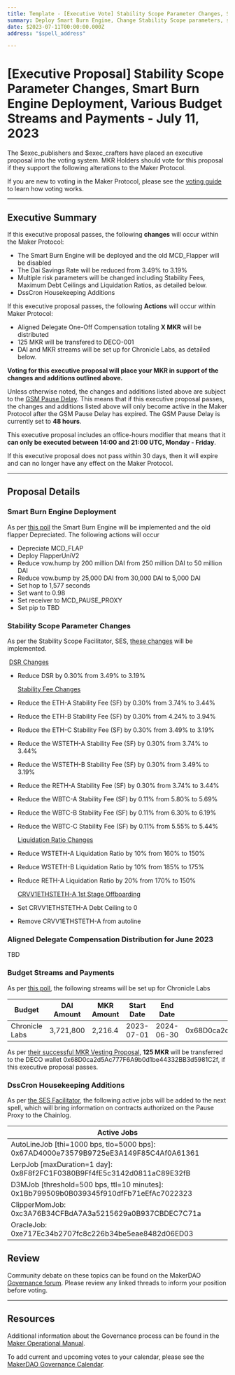 ```yaml
---
title: Template - [Executive Vote] Stability Scope Parameter Changes, Smart Burn Engine Deployment, Various Budget Streams and Payments - July 11, 2023
summary: Deploy Smart Burn Engine, Change Stability Scope parameters, set up payments and streams to Aligned Delegates, Chronicle Labs and DECO
date: $2023-07-11T00:00:00.000Z
address: "$spell_address"

---
```

# [Executive Proposal] Stability Scope Parameter Changes, Smart Burn Engine Deployment, Various Budget Streams and Payments - July 11, 2023

The $exec_publishers and $exec_crafters have placed an executive proposal into the voting system. MKR Holders should vote for this proposal if they support the following alterations to the Maker Protocol.

If you are new to voting in the Maker Protocol, please see the [voting guide](https://manual.makerdao.com/governance/voting-in-makerdao/on-chain-governance) to learn how voting works.

---

## Executive Summary

If this executive proposal passes, the following **changes** will occur within the Maker Protocol:
- The Smart Burn Engine will be deployed and the old MCD_Flapper will be  disabled
- The Dai Savings Rate will be reduced from 3.49% to 3.19%
- Multiple risk parameters will be changed including Stability Fees, Maximum Debt Ceilings and Liquidation Ratios, as detailed below.
- DssCron Housekeeping Additions

If this executive proposal passes, the following **Actions** will occur within Maker Protocol:
- Aligned Delegate One-Off Compensation totaling **X MKR** will be distributed
- 125 MKR will be transfered to DECO-001
- DAI and MKR streams will be set up for Chronicle Labs, as detailed below.

**Voting for this executive proposal will place your MKR in support of the changes and additions outlined above.**

Unless otherwise noted, the changes and additions listed above are subject to the [GSM Pause Delay](https://manual.makerdao.com/parameter-index/core/param-gsm-pause-delay). This means that if this executive proposal passes, the changes and additions listed above will only become active in the Maker Protocol after the GSM Pause Delay has expired. The GSM Pause Delay is currently set to **48 hours**.

This executive proposal includes an office-hours modifier that means that it **can only be executed between 14:00 and 21:00 UTC, Monday - Friday**. 

If this executive proposal does not pass within 30 days, then it will expire and can no longer have any effect on the Maker Protocol.


---

## Proposal Details

### Smart Burn Engine Deployment

As per [this poll](https://vote.makerdao.com/polling/QmQmxEZp) the Smart Burn Engine will be implemented and the old flapper Depreciated. The following actions will occur

- Depreciate MCD_FLAP
- Deploy FlapperUniV2
- Reduce vow.hump by 200 million DAI from 250 million DAI to 50 million DAI
- Reduce vow.bump by 25,000 DAI from 30,000 DAI to 5,000 DAI
- Set hop to 1,577 seconds
- Set want to 0.98
- Set receiver to MCD_PAUSE_PROXY
- Set pip to TBD

### Stability Scope Parameter Changes

As per the Stability Scope Facilitator, SES, [these changes](https://forum.makerdao.com/t/stability-scope-parameter-changes-3/21238) will be implemented. 

​		<u>DSR Changes</u> 

- Reduce DSR by 0.30% from 3.49% to 3.19%

  <u>Stability Fee Changes</u> 

- Reduce the ETH-A Stability Fee (SF) by 0.30% from 3.74% to 3.44%

- Reduce the ETH-B Stability Fee (SF) by 0.30% from 4.24% to 3.94%

- Reduce the ETH-C Stability Fee (SF) by 0.30% from 3.49% to 3.19%

- Reduce the WSTETH-A Stability Fee (SF) by 0.30% from 3.74% to 3.44%

- Reduce the WSTETH-B Stability Fee (SF) by 0.30% from 3.49% to 3.19%

- Reduce the RETH-A Stability Fee (SF) by 0.30% from 3.74% to 3.44%

- Reduce the WBTC-A Stability Fee (SF) by 0.11% from 5.80% to 5.69%

- Reduce the WBTC-B Stability Fee (SF) by 0.11% from 6.30% to 6.19%

- Reduce the WBTC-C Stability Fee (SF) by 0.11% from 5.55% to 5.44%

  <u>Liquidation Ratio Changes</u> 

- Reduce WSTETH-A Liquidation Ratio by 10% from 160% to 150%

- Reduce WSTETH-B Liquidation Ratio by 10% from 185% to 175%

- Reduce RETH-A Liquidation Ratio by 20% from 170% to 150%

  <u>CRVV1ETHSTETH-A 1st Stage Offboarding</u>

-  Set CRVV1ETHSTETH-A Debt Ceiling to 0

-  Remove CRVV1ETHSTETH-A from autoline

### Aligned Delegate Compensation Distribution for June 2023

TBD

### Budget Streams and Payments

As per [this poll](https://forum.makerdao.com/t/mip102c2-sp8-mip-amendment-subproposals/20761/8), the following streams will be set up for Chronicle Labs

| Budget         | DAI Amount | MKR Amount | Start Date | End Date   | Destination Address                        |
| -------------- | ---------- | ---------- | ---------- | ---------- | ------------------------------------------ |
| Chronicle Labs | 3,721,800  | 2,216.4    | 2023-07-01 | 2024-06-30 | 0x68D0ca2d5Ac777F6A9b0d1be44332BB3d5981C2f |

As per [their successful MKR Vesting Proposal](https://forum.makerdao.com/t/mip40c3-sp36-deco-fixed-rate-core-unit-mkr-budget/10226), **125 MKR** will be transferred to the DECO wallet 0x68D0ca2d5Ac777F6A9b0d1be44332BB3d5981C2f, if this executive proposal passes.

### DssCron Housekeeping Additions

As per [the SES Facilitator](https://forum.makerdao.com/t/dsscron-housekeeping-additions/21292), the following active jobs will be added to the next spell, which will bring information on contracts authorized on the Pause Proxy to the Chainlog.

| Active Jobs                                                  |
| ------------------------------------------------------------ |
| AutoLineJob [thi=1000 bps, tlo=5000 bps]: 0x67AD4000e73579B9725eE3A149F85C4Af0A61361 |
| LerpJob [maxDuration=1 day]: 0x8F8f2FC1F0380B9Ff4fE5c3142d0811aC89E32fB |
| D3MJob [threshold=500 bps, ttl=10 minutes]: 0x1Bb799509b0B039345f910dfFb71eEfAc7022323 |
| ClipperMomJob: 0xc3A76B34CFBdA7A3a5215629a0B937CBDEC7C71a    |
| OracleJob: 0xe717Ec34b2707fc8c226b34be5eae8482d06ED03        |

## Review

Community debate on these topics can be found on the MakerDAO [Governance forum](https://forum.makerdao.com/). Please review any linked threads to inform your position before voting.

---

## Resources

Additional information about the Governance process can be found in the [Maker Operational Manual](https://manual.makerdao.com).

To add current and upcoming votes to your calendar, please see the [MakerDAO Governance Calendar](https://manual.makerdao.com/makerdao/calendars/governance-calendar).